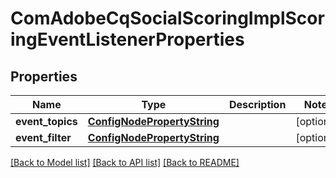 # ComAdobeCqSocialScoringImplScoringEventListenerProperties

## Properties
Name | Type | Description | Notes
------------ | ------------- | ------------- | -------------
**event_topics** | [**ConfigNodePropertyString**](ConfigNodePropertyString.md) |  | [optional] 
**event_filter** | [**ConfigNodePropertyString**](ConfigNodePropertyString.md) |  | [optional] 

[[Back to Model list]](../README.md#documentation-for-models) [[Back to API list]](../README.md#documentation-for-api-endpoints) [[Back to README]](../README.md)


